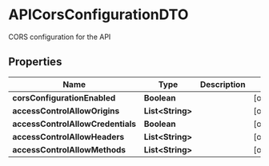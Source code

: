 

# APICorsConfigurationDTO

CORS configuration for the API 
## Properties

Name | Type | Description | Notes
------------ | ------------- | ------------- | -------------
**corsConfigurationEnabled** | **Boolean** |  |  [optional]
**accessControlAllowOrigins** | **List&lt;String&gt;** |  |  [optional]
**accessControlAllowCredentials** | **Boolean** |  |  [optional]
**accessControlAllowHeaders** | **List&lt;String&gt;** |  |  [optional]
**accessControlAllowMethods** | **List&lt;String&gt;** |  |  [optional]



